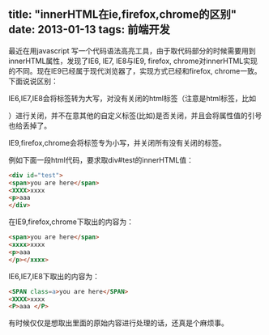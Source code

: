 title: "innerHTML在ie,firefox,chrome的区别"
date: 2013-01-13
tags: 前端开发
---

最近在用javascript 写一个代码语法高亮工具，由于取代码部分的时候需要用到innerHTML属性，发现了IE6, IE7, IE8与IE9, firefox, chrome对innerHTML实现的不同。现在IE9已经属于现代浏览器了，实现方式已经和firefox, chrome一致。下面说说区别：

IE6,IE7,IE8会将标签转为大写，对没有关闭的html标签（注意是html标签，比如<p>）进行关闭，并不在意其他的自定义标签(比如<xxxx>)是否关闭，并且会将属性值的引号也给丢掉了。

IE9,firefox,chrome会将标签专为小写，并关闭所有没有关闭的标签。

例如下面一段html代码，要求取div#test的innerHTML值：

``` html
<div id="test">
<span>you are here</span>
<XXXX>xxxx
<p>aaa
</div>
```

在IE9,firefox,chrome下取出的内容为：

``` html
<span>you are here</span>
<xxxx>xxxx
<p>aaa
</p></xxxx>
```

IE6,IE7,IE8下取出的内容为：

``` html
<SPAN class=a>you are here</SPAN>
<XXXX>xxxx
<P>aaa </P>
```

有时候仅仅是想取出里面的原始内容进行处理的话，还真是个麻烦事。